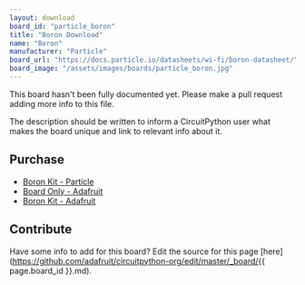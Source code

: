 ```yaml
---
layout: download
board_id: "particle_boron"
title: "Boron Download"
name: "Boron"
manufacturer: "Particle"
board_url: "https://docs.particle.io/datasheets/wi-fi/boron-datasheet/"
board_image: "/assets/images/boards/particle_boron.jpg"
---
```


This board hasn't been fully documented yet. Please make a pull request adding more info to this file.

The description should be written to inform a CircuitPython user what makes the board unique and link to relevant info about it.

## Purchase
* [Boron Kit - Particle](https://store.particle.io/products/boron-kit)
* [Board Only - Adafruit](https://www.adafruit.com/product/3998)
* [Boron Kit - Adafruit](https://www.adafruit.com/product/3994)

## Contribute

Have some info to add for this board? Edit the source for this page [here](https://github.com/adafruit/circuitpython-org/edit/master/_board/{{ page.board_id }}.md).

